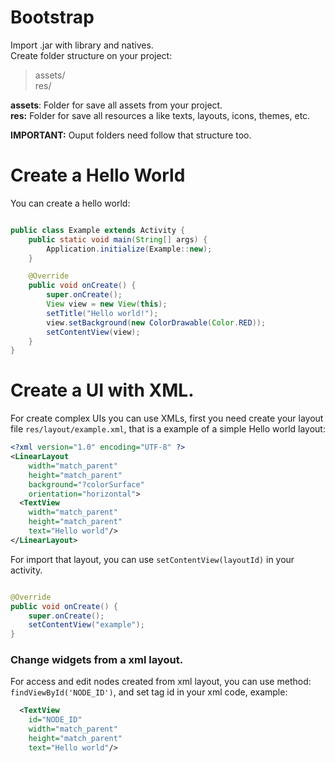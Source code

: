 # Bootstrap

Import .jar with library and natives. \
Create folder structure on your project:
>    assets/\
>    res/

**assets**: Folder for save all assets from your project.\
**res:** Folder for save all resources a like texts, layouts, icons, themes, etc.

**IMPORTANT:** Ouput folders need follow that structure too.

# Create a Hello World

You can create a hello world:

```java

public class Example extends Activity {
    public static void main(String[] args) {
        Application.initialize(Example::new);
    }

    @Override
    public void onCreate() {
        super.onCreate();
        View view = new View(this);
        setTitle("Hello world!");
        view.setBackground(new ColorDrawable(Color.RED));
        setContentView(view);
    }
}
```

# Create a UI with XML.

For create complex UIs you can use XMLs, first you need create your layout file `res/layout/example.xml`, that is a example of a simple Hello world layout:

```xml
<?xml version="1.0" encoding="UTF-8" ?>
<LinearLayout
    width="match_parent"
    height="match_parent"
    background="?colorSurface"
    orientation="horizontal">
  <TextView
    width="match_parent"
    height="match_parent"
    text="Hello world"/>
</LinearLayout>
```

For import that layout, you can use ``setContentView(layoutId)`` in your activity.

```java

@Override
public void onCreate() {
    super.onCreate();
    setContentView("example");
}

```

### Change widgets from a xml layout.

For access and edit nodes created from xml layout, you can use method: ``findViewById('NODE_ID')``, and set tag id in your xml code, example:

```xml
  <TextView
    id="NODE_ID"
    width="match_parent"
    height="match_parent"
    text="Hello world"/>
```